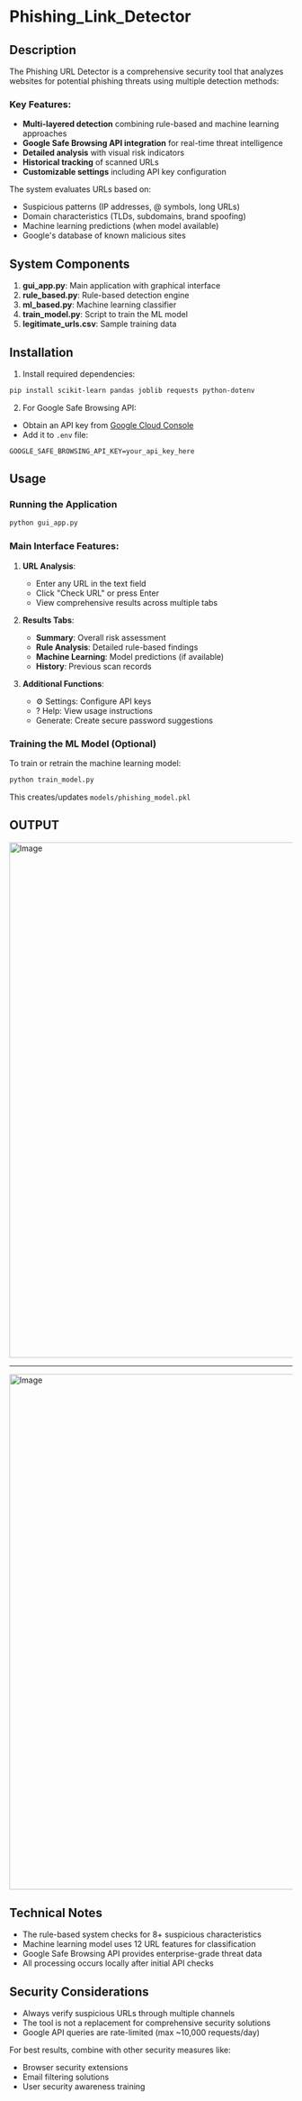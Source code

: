 # Phishing_Link_Detector

## Description

The Phishing URL Detector is a comprehensive security tool that analyzes websites for potential phishing threats using multiple detection methods:

### Key Features:
- **Multi-layered detection** combining rule-based and machine learning approaches
- **Google Safe Browsing API integration** for real-time threat intelligence
- **Detailed analysis** with visual risk indicators
- **Historical tracking** of scanned URLs
- **Customizable settings** including API key configuration

The system evaluates URLs based on:
- Suspicious patterns (IP addresses, @ symbols, long URLs)
- Domain characteristics (TLDs, subdomains, brand spoofing)
- Machine learning predictions (when model available)
- Google's database of known malicious sites

## System Components

1. **gui_app.py**: Main application with graphical interface
2. **rule_based.py**: Rule-based detection engine
3. **ml_based.py**: Machine learning classifier
4. **train_model.py**: Script to train the ML model
5. **legitimate_urls.csv**: Sample training data

## Installation

1. Install required dependencies:
```bash
pip install scikit-learn pandas joblib requests python-dotenv
```

2. For Google Safe Browsing API:
- Obtain an API key from [Google Cloud Console](https://console.cloud.google.com/)
- Add it to `.env` file:
```
GOOGLE_SAFE_BROWSING_API_KEY=your_api_key_here
```

## Usage

### Running the Application
```bash
python gui_app.py
```

### Main Interface Features:
1. **URL Analysis**:
   - Enter any URL in the text field
   - Click "Check URL" or press Enter
   - View comprehensive results across multiple tabs

2. **Results Tabs**:
   - **Summary**: Overall risk assessment
   - **Rule Analysis**: Detailed rule-based findings
   - **Machine Learning**: Model predictions (if available)
   - **History**: Previous scan records

3. **Additional Functions**:
   - ⚙️ Settings: Configure API keys
   - ? Help: View usage instructions
   - Generate: Create secure password suggestions

### Training the ML Model (Optional)
To train or retrain the machine learning model:
```bash
python train_model.py
```
This creates/updates `models/phishing_model.pkl`

## OUTPUT

<img width="1127" height="915" alt="Image" src="https://github.com/user-attachments/assets/4ddec08f-e2a8-4a8d-ad4a-578aa753f8d7" />

----------------------------------------------------------------------------------------------------------------------------------------------------------------------

<img width="1127" height="915" alt="Image" src="https://github.com/user-attachments/assets/d3ce619f-378f-4c0f-bf94-08ebcf89e9ca" />


## Technical Notes

- The rule-based system checks for 8+ suspicious characteristics
- Machine learning model uses 12 URL features for classification
- Google Safe Browsing API provides enterprise-grade threat data
- All processing occurs locally after initial API checks

## Security Considerations

- Always verify suspicious URLs through multiple channels
- The tool is not a replacement for comprehensive security solutions
- Google API queries are rate-limited (max ~10,000 requests/day)

For best results, combine with other security measures like:
- Browser security extensions
- Email filtering solutions
- User security awareness training
